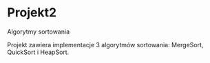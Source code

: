 # Projekt2
Algorytmy sortowania

Projekt zawiera implementacje 3 algorytmów sortowania: MergeSort, QuickSort i HeapSort.
